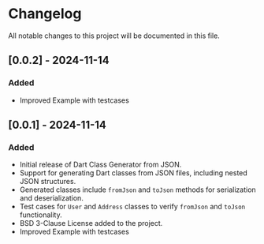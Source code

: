 # Changelog

All notable changes to this project will be documented in this file.


## [0.0.2] - 2024-11-14
### Added
- Improved Example with testcases


## [0.0.1] - 2024-11-14
### Added
- Initial release of Dart Class Generator from JSON.
- Support for generating Dart classes from JSON files, including nested JSON structures.
- Generated classes include `fromJson` and `toJson` methods for serialization and deserialization.
- Test cases for `User` and `Address` classes to verify `fromJson` and `toJson` functionality.
- BSD 3-Clause License added to the project.
- Improved Example with testcases


